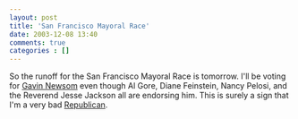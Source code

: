 ```yaml
---
layout: post
title: 'San Francisco Mayoral Race'
date: 2003-12-08 13:40
comments: true
categories : []
---  
```


So the runoff for the San Francisco Mayoral Race is tomorrow. I'll be voting for <a href="http://www.gavinnewsom.com/">Gavin Newsom</a> even though Al Gore, Diane Feinstein, Nancy Pelosi, and the Reverend Jesse Jackson all are endorsing him. This is surely a sign that I'm a very bad <a href="http://www.gop.com/">Republican</a>.

